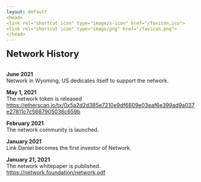 ```yaml
---
layout: default
<head>
<link rel="shortcut icon" type="image/x-icon" href="/favicon.ico">
<link rel="shortcut icon" type="image/png" href="/favicon.png">
</head>
---
```


<b><font size="5">Network History</font></b>
<br>
<br>

**June 2021**
<br>
Network in Wyoming, US dedicates itself to support the network.

**May 1, 2021**
<br>
The network token is released
<br>
https://etherscan.io/tx/0x5a2d2d385e7210e9df6609e03eaf6e399ad9a037e27811c7c5687905036c659b

**February 2021**
<br>
The network community is launched.

**January 2021**
<br>
Link Daniel becomes the first investor of Network.

**January 21, 2021**
<br>
The network whitepaper is published.
<br>
https://network.foundation/network.pdf 
